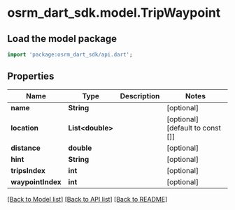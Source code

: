 # osrm_dart_sdk.model.TripWaypoint

## Load the model package
```dart
import 'package:osrm_dart_sdk/api.dart';
```

## Properties
Name | Type | Description | Notes
------------ | ------------- | ------------- | -------------
**name** | **String** |  | [optional] 
**location** | **List&lt;double&gt;** |  | [optional] [default to const []]
**distance** | **double** |  | [optional] 
**hint** | **String** |  | [optional] 
**tripsIndex** | **int** |  | [optional] 
**waypointIndex** | **int** |  | [optional] 

[[Back to Model list]](../README.md#documentation-for-models) [[Back to API list]](../README.md#documentation-for-api-endpoints) [[Back to README]](../README.md)


